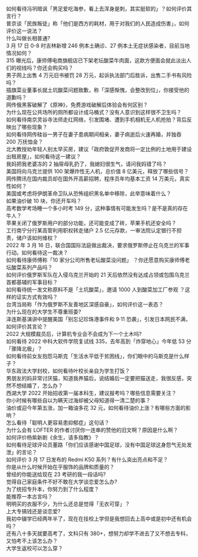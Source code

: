 如何看待冯巩暗讽「男足爱吃海参，看上去浑身是刺，其实挺软的」？如何评价其言行？  
普京谈「民族叛徒」称「他们是西方的耗材，用于对我们的人民造成伤害」，如何评价这一说法？  
什么叫做长相普通?  
3 月 17 日 0-8 时吉林新增 246 例本土确诊、27 例本土无症状感染者，目前当地情况如何？  
315 曝光后，康师傅电商旗舰店已下架老坛酸菜牛肉面，这款方便面会就此淡出人们的视线吗？你还会购买吗？  
男子网上出售 4 万元旧书被罚 28 万元，起诉执法部门后胜诉，出售二手书有风险吗？  
插旗菜业董事长就土坑酸菜问题致歉，称「深感惭愧，会整改到位」，你接受他的道歉吗？  
网传俄黑客破解了《原神》，免费游戏破解后体验会有何区别？  
为什么现在公共场所的厕所都设计成马桶式？没有人意识到这样很不卫生吗？  
如何看待南京灵谷寺法师走红网络，引发围堵、遭到手机相机无人机抢拍？背后反映出了哪些现象？  
如何看待网传硅谷一男子在妻子患病期间相亲，妻子病逝后火速再婚，并独吞 200 万抚恤金？  
北大教授劝年轻人别太早买房，建议「政府敦促开发商将一定比例的土地用于建设出租房屋」，如何看待这一建议？  
我妈把我老婆冻的 2 抽屉母乳扔了，我媳妇很生气，请问我妈错了吗？  
美国将向乌克兰提供 100 架爆炸性无人机，总价值 8 亿美元，释放了哪些信号？  
网传腾讯在国内裁员却在国外开高薪招聘，程序员年均基本工资 14 万美元，真实性如何？  
美国或考虑将伊朗革命卫队从恐怖组织黑名单中移除，此举意味着什么？  
如果油价破 10 块，你还开车吗？  
高考数学考场睡一个多小时考 149 分，这种事情有可能发生吗？是不是真的存在牛人？  
苹果关闭了俄罗斯用户的部分功能，还可能变成了砖，苹果手机还安全吗？  
工行南宁分行某高管利用职权转走储户 2.5 亿元存款，一审法院认定银行不担责，储户该如何维权？  
2022 年 3 月 16 日，联合国国际法庭做出裁决，要求俄罗斯停止在乌克兰的军事行动。如何看待这一裁决？  
如何看待康师傅称「10 家分公司所售老坛酸菜没问题」 ？你还愿意购买康师傅老坛酸菜系列产品吗？  
如何评价俄罗斯军队在入侵乌克兰开始的 21 天后依然没有达成占领或包围乌克兰首都基辅的军事目标？  
如何看待统一发文称原料不是「土坑酸菜」，邀请 1000 人到酸菜加工厂参观 ？这样的证实方式有效吗？  
台湾当局称「作为俄罗斯不友善地区深感自豪」，如何评价这一表态？  
为什么现在的大学生不尊重班委?  
泽连斯基演讲中提醒美国「别忘记珍珠港事件和 9·11 恐袭」，引发日本网民不满，如何评价其言论？  
2022 大规模裁员后，计算机专业会不会成为下一个土木吗?  
如何看待 2022 中科大软件学院复试线 335，去年高到「炸穿地心」今年低 53 分「骤降北极」？  
如何看待前女友抱怨马斯克「生活水平低于贫困线」，你们眼中的马斯克是什么样子？  
华东政法大学封校，如何看待叶校长亲自为学生打饭？  
男朋友的妈非常讨厌猫，知道我养猫后，说结婚后一定要把猫送走，我很反感，突然不想结婚了，怎么办？  
西湖大学 2022 开始招收第一届本科生，建议报考吗？哪些信息需要关注？  
你小时候有哪些自以为瞒天过海却被父母知道得一清二楚的事？  
油价或迎今年第五涨，加一箱油多花 32 元，如何看待油价上涨？有哪些方面的影响？  
怎么看待「聪明人更容易患抑郁症」这句话？  
为什么会有 LOFTER 的作者讨厌你一连串的赞他的旧文啊？原因是什么啊？  
如何评价杨紫新剧《余生，请多指教》？  
如何看待足球评论员董路「你们应该感谢中国足球，没有中国足球这身怨气无处发泄」的言论？  
如何评价 3 月 17 日发布的 Redmi K50 系列？有什么突出亮点和不足？  
你是从什么时候开始在乎服饰的品牌和质量的？  
曾经的你能送给现在 23 考研的我一段话吗?  
觉得自己家庭条件不好不敢在大学谈恋爱怎么办?  
为了统招专升本，你努力到了什么程度？  
能推荐一本古言吗？  
明明买的衣服不少，为什么还总是觉得「无衣可穿」？  
上大专搞钱还是谈恋爱?  
我初中辍学已经两年半了，现在在技校上学但是我想回去上高中或是初中还有机会吗？  
还有八十多天就要高考了，文科只有 380+，想努力却学不进去了又不想去专科，又怕考不上该怎么办？  
大学生返校可以怎么穿？  
